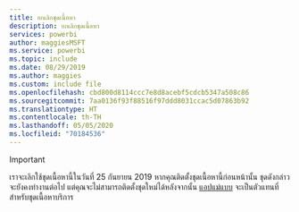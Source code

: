 ```yaml
---
title: ยกเลิกชุดเนื้อหา
description: ยกเลิกชุดเนื้อหา
services: powerbi
author: maggiesMSFT
ms.service: powerbi
ms.topic: include
ms.date: 08/29/2019
ms.author: maggies
ms.custom: include file
ms.openlocfilehash: cbd800d8114ccc7e8d8acebf5cdcb5347a508c86
ms.sourcegitcommit: 7aa0136f93f88516f97ddd8031ccac5d07863b92
ms.translationtype: HT
ms.contentlocale: th-TH
ms.lasthandoff: 05/05/2020
ms.locfileid: "70184536"
---
```

>[!IMPORTANT]
>เราจะเลิกใช้ชุดเนื้อหานี้ในวันที่ 25 กันยายน 2019 หากคุณติดตั้งชุดเนื้อหานี้ก่อนหน้านั้น ชุดดังกล่าวจะยังคงทำงานต่อไป แต่คุณจะไม่สามารถติดตั้งชุดใหม่ได้หลังจากนั้น [แอปแม่แบบ](https://docs.microsoft.com/power-bi/service-template-apps-overview) จะเป็นตัวแทนที่สำหรับชุดเนื้อหาบริการ
